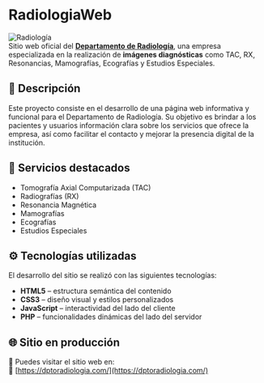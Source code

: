 # RadiologiaWeb

![Radiología](https://img.shields.io/badge/HTML-CSS--PHP--JS-blue)  
Sitio web oficial del **[Departamento de Radiología](https://dptoradiologia.com/)**, una empresa especializada en la realización de **imágenes diagnósticas** como TAC, RX, Resonancias, Mamografías, Ecografías y Estudios Especiales.

## 🏥 Descripción

Este proyecto consiste en el desarrollo de una página web informativa y funcional para el Departamento de Radiología. Su objetivo es brindar a los pacientes y usuarios información clara sobre los servicios que ofrece la empresa, así como facilitar el contacto y mejorar la presencia digital de la institución.

## 🧪 Servicios destacados

- Tomografía Axial Computarizada (TAC)
- Radiografías (RX)
- Resonancia Magnética
- Mamografías
- Ecografías
- Estudios Especiales

## ⚙️ Tecnologías utilizadas

El desarrollo del sitio se realizó con las siguientes tecnologías:

- **HTML5** – estructura semántica del contenido
- **CSS3** – diseño visual y estilos personalizados
- **JavaScript** – interactividad del lado del cliente
- **PHP** – funcionalidades dinámicas del lado del servidor

## 🌐 Sitio en producción

📍 Puedes visitar el sitio web en:  
🔗 [https://dptoradiologia.com/](https://dptoradiologia.com/)
